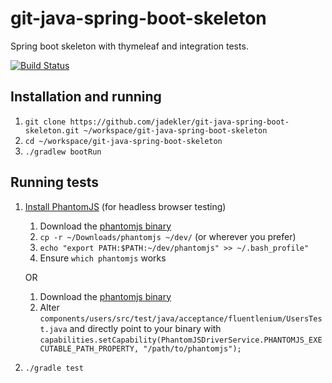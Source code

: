 # git-java-spring-boot-skeleton
Spring boot skeleton with thymeleaf and integration tests.

[![Build Status](https://travis-ci.org/jadekler/git-java-spring-boot-skeleton.svg?branch=master)](https://travis-ci.org/jadekler/git-java-spring-boot-skeleton)

## Installation and running

1. `git clone https://github.com/jadekler/git-java-spring-boot-skeleton.git ~/workspace/git-java-spring-boot-skeleton`
1. `cd ~/workspace/git-java-spring-boot-skeleton`
1. `./gradlew bootRun`

## Running tests

1. [Install PhantomJS](http://phantomjs.org/download.html) (for headless browser testing)
    1. Download the [phantomjs binary](https://github.com/eugene1g/phantomjs/releases/tag/2.0.0-bin)
    1. `cp -r ~/Downloads/phantomjs ~/dev/` (or wherever you prefer)
    1. `echo "export PATH:$PATH:~/dev/phantomjs" >> ~/.bash_profile"`
    1. Ensure `which phantomjs` works

    OR

    1. Download the [phantomjs binary](https://github.com/eugene1g/phantomjs/releases/tag/2.0.0-bin)
    1. Alter `components/users/src/test/java/acceptance/fluentlenium/UsersTest.java` and directly point to your binary with
     `capabilities.setCapability(PhantomJSDriverService.PHANTOMJS_EXECUTABLE_PATH_PROPERTY, "/path/to/phantomjs");`
1. `./gradle test`